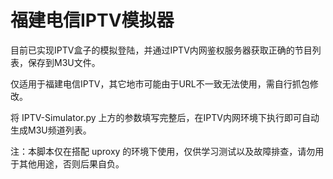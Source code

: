 # 福建电信IPTV模拟器

目前已实现IPTV盒子的模拟登陆，并通过IPTV内网鉴权服务器获取正确的节目列表，保存到M3U文件。

仅适用于福建电信IPTV，其它地市可能由于URL不一致无法使用，需自行抓包修改。

将 IPTV-Simulator.py 上方的参数填写完整后，在IPTV内网环境下执行即可自动生成M3U频道列表。

注：本脚本仅在搭配 uproxy 的环境下使用，仅供学习测试以及故障排查，请勿用于其他用途，否则后果自负。


